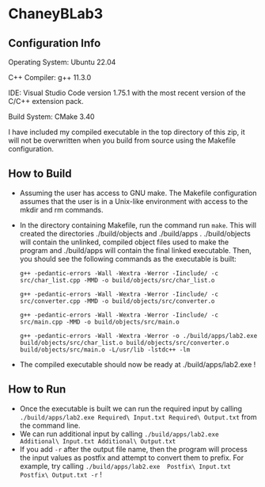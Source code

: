 # ChaneyBLab3

## Configuration Info

Operating System: Ubuntu 22.04

C++ Compiler: g++ 11.3.0

IDE: Visual Studio Code version 1.75.1 with the most recent version of the C/C++ extension pack.

Build System: CMake 3.40

I have included my compiled executable in the top directory of this zip, it will not be overwritten when you build from source using the Makefile configuration.

## How to Build

- Assuming the user has access to GNU make. The Makefile configuration assumes that the user is in a Unix-like environment with access to the mkdir and rm commands.
- In the directory containing Makefile, run the command run `make`. This will created the directories ./build/objects and ./build/apps . ./build/objects will contain the unlinked, compiled object files used to make the program and ./build/apps will contain the final linked executable. Then, you should see the following commands as the executable is built: 

    `g++ -pedantic-errors -Wall -Wextra -Werror -Iinclude/ -c src/char_list.cpp -MMD -o build/objects/src/char_list.o`

    `g++ -pedantic-errors -Wall -Wextra -Werror -Iinclude/ -c src/converter.cpp -MMD -o build/objects/src/converter.o`

    `g++ -pedantic-errors -Wall -Wextra -Werror -Iinclude/ -c src/main.cpp -MMD -o build/objects/src/main.o`

    `g++ -pedantic-errors -Wall -Wextra -Werror -o ./build/apps/lab2.exe build/objects/src/char_list.o build/objects/src/converter.o build/objects/src/main.o -L/usr/lib -lstdc++ -lm`

- The compiled executable should now be ready at ./build/apps/lab2.exe !

## How to Run

- Once the executable is built we can run the required input by calling `./build/apps/lab2.exe Required\ Input.txt Required\ Output.txt` from the command line.
- We can run additional input by calling `./build/apps/lab2.exe Additional\ Input.txt Additional\ Output.txt`
- If you add `-r` after the output file name, then the program will process the input values as postfix and attempt to convert them to prefix. For example, try calling `./build/apps/lab2.exe  Postfix\ Input.txt Postfix\ Output.txt -r` ! 